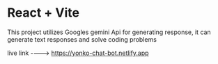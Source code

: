 # React + Vite

This project utilizes Googles gemini Api for generating response, it can generate text responses and solve coding problems


live link ---->  https://yonko-chat-bot.netlify.app
